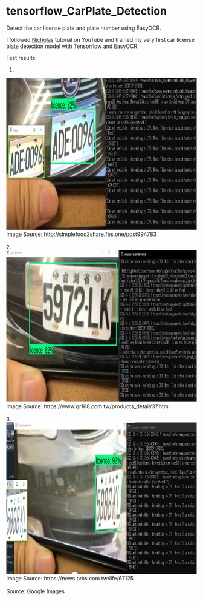 # tensorflow_CarPlate_Detection
Detect the car license plate and plate number using EasyOCR.

I followed <a href="https://www.youtube.com/watch?v=0-4p_QgrdbE&t=42s&ab_channel=NicholasRenotte">Nicholas</a> tutorial on YouTube and trained my very first car license plate detection model with Tensorflow and EasyOCR.

Test results:

1. <br/>
<img src="https://github.com/PDooDP/tensorflow_CarPlate_Detection/blob/master/Tensorflow/workspace/images/results/result_1.png?raw=true" width="1000" height="400">
Image Source: http://simplefood2share.fbs.one/post994783
<br/>
<br/>
2. <br/>
<img src="https://github.com/PDooDP/tensorflow_CarPlate_Detection/blob/master/Tensorflow/workspace/images/results/result_2.png?raw=true" width="1000" height="400">
Image Source: https://www.gr168.com.tw/products_detail/37.htm
<br/>
<br/>
3. <br/>
<img src="https://github.com/PDooDP/tensorflow_CarPlate_Detection/blob/master/Tensorflow/workspace/images/results/result_3.png?raw=true" width="1000" height="400">
Image Source: https://news.tvbs.com.tw/life/67125
<br/>
<br/>
Source: Google Images
